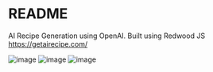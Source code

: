 # README

AI Recipe Generation using OpenAI. Built using Redwood JS
https://getairecipe.com/


![image](https://user-images.githubusercontent.com/108048017/212780173-92ec0326-59ed-4c5a-9edf-fff928662a6e.png)
![image](https://user-images.githubusercontent.com/108048017/212780191-e1e5cb9a-f5e1-4442-ad56-a3b2341ace85.png)
![image](https://user-images.githubusercontent.com/108048017/212780205-e48a431d-cd83-438e-954a-fedf88e706a5.png)
